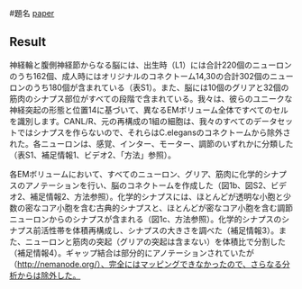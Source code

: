 #題名
[paper](https://www.biorxiv.org/content/10.1101/2020.04.30.066209v3.full)

<script type="text/javascript" async src="https://cdnjs.cloudflare.com/ajax/libs/mathjax/2.7.7/MathJax.js?config=TeX-MML-AM_CHTML">
</script>
<script type="text/x-mathjax-config">
 MathJax.Hub.Config({
 tex2jax: {
 inlineMath: [['$', '$'] ],
 displayMath: [ ['$$','$$'], ["\\[","\\]"] ]
 }
 });
</script>
## Result
神経輪と腹側神経節からなる脳には、出生時（L1）には合計220個のニューロンのうち162個、成人時にはオリジナルのコネクトーム14,30の合計302個のニューロンのうち180個が含まれている（表S1）。また、脳には10個のグリアと32個の筋肉のシナプス部位がすべての段階で含まれている。我々は、彼らのユニークな神経突起の形態と位置14に基づいて、異なるEMボリューム全体ですべてのセルを識別します。CANL/R、元の再構成の1組の細胞は、我々のすべてのデータセットではシナプスを作らないので、それらはC.elegansのコネクトームから除外された。各ニューロンは、感覚、インター、モーター、調節のいずれかに分類した（表S1、補足情報1、ビデオ2、「方法」参照）。

各EMボリュームにおいて、すべてのニューロン、グリア、筋肉に化学的シナプスのアノテーションを行い、脳のコネクトームを作成した（図1b、図S2、ビデオ2、補足情報2、方法参照）。化学的シナプスには、ほとんどが透明な小胞と少数の密なコア小胞を含む古典的シナプスと、ほとんどが密なコア小胞を含む調節ニューロンからのシナプスが含まれる（図1c、方法参照）。化学的シナプスのシナプス前活性帯を体積再構成し、シナプスの大きさを調べた（補足情報3）。また、ニューロンと筋肉の突起（グリアの突起は含まない）を体積比で分割した（補足情報4）。ギャップ結合は部分的にアノテーションされていたが（http://nemanode.org/）、完全にはマッピングできなかったので、さらなる分析からは除外した。